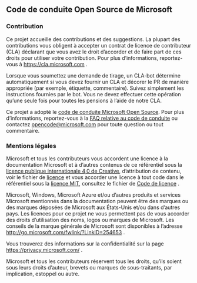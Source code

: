 ## <a name="microsoft-open-source-code-of-conduct"></a>Code de conduite Open Source de Microsoft

### <a name="contributing"></a>Contribution

Ce projet accueille des contributions et des suggestions.  La plupart des contributions vous obligent à accepter un contrat de licence de contributeur (CLA) déclarant que vous avez le droit d’accorder et de faire part de ces droits pour utiliser votre contribution. Pour plus d’informations, reportez-vous à https://cla.microsoft.com .

Lorsque vous soumettez une demande de tirage, un CLA-bot détermine automatiquement si vous devez fournir un CLA et décorer le PR de manière appropriée (par exemple, étiquette, commentaire). Suivez simplement les instructions fournies par le bot. Vous ne devez effectuer cette opération qu’une seule fois pour toutes les pensions à l’aide de notre CLA.

Ce projet a adopté le [code de conduite Microsoft Open Source](https://opensource.microsoft.com/codeofconduct/). Pour plus d’informations, reportez-vous à la [FAQ relative au code de conduite](https://opensource.microsoft.com/codeofconduct/faq/) ou contactez [opencode@microsoft.com](mailto:opencode@microsoft.com) pour toute question ou tout commentaire.

### <a name="legal-notices"></a>Mentions légales

Microsoft et tous les contributeurs vous accordent une licence à la documentation Microsoft et à d’autres contenus de ce référentiel sous la [licence publique internationale 4,0 de Creative](https://creativecommons.org/licenses/by/4.0/legalcode), d’attribution de contenu, voir le fichier de [licence](LICENSE) et vous accorder une licence à tout code dans le référentiel sous la [licence MIT](https://opensource.org/licenses/MIT), consultez le fichier de [Code de licence](LICENSE-CODE) .

Microsoft, Windows, Microsoft Azure et/ou d’autres produits et services Microsoft mentionnés dans la documentation peuvent être des marques ou des marques déposées de Microsoft aux États-Unis et/ou dans d’autres pays.
Les licences pour ce projet ne vous permettent pas de vous accorder des droits d’utilisation des noms, logos ou marques de Microsoft.
Les conseils de la marque générale de Microsoft sont disponibles à l’adresse http://go.microsoft.com/fwlink/?LinkID=254653 .

Vous trouverez des informations sur la confidentialité sur la page https://privacy.microsoft.com/ .

Microsoft et tous les contributeurs réservent tous les droits, qu’ils soient sous leurs droits d’auteur, brevets ou marques de sous-traitants, par implication, estoppel ou autre.

